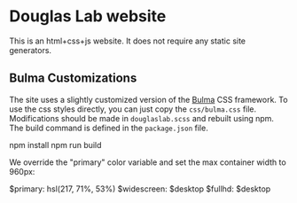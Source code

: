 # Douglas Lab website

This is an html+css+js website. It does not require any static site generators.

## Bulma Customizations

The site uses a slightly customized version of the [Bulma](https://bulma.io/) CSS framework. To use the css styles directly, you can just copy the `css/bulma.css` file. Modifications should be made in `douglaslab.scss` and rebuilt using npm. The build command is defined in the `package.json` file.

 npm install
 npm run build

We override the "primary" color variable and set the max container width to 960px:

 $primary: hsl(217, 71%, 53%)
 $widescreen: $desktop
 $fullhd: $desktop
